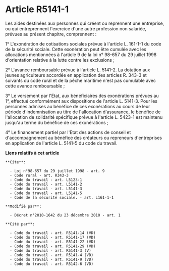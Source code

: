 # Article R5141-1

Les aides destinées aux personnes qui créent ou reprennent une entreprise, ou qui entreprennent l'exercice d'une autre
profession non salariée, prévues au présent chapitre, comprennent : 

1° L'exonération de cotisations sociales prévue à l'article L. 161-1-1 du code de la sécurité sociale. Cette exonération peut
être cumulée avec les allocations mentionnées à l'article 9 de la loi n° 98-657 du 29 juillet 1998 d'orientation relative à
la lutte contre les exclusions ; 

2° L'avance remboursable prévue à l'article L. 5141-2. La dotation aux jeunes agriculteurs accordée en application des
articles R. 343-3 et suivants du code rural et de la pêche maritime n'est pas cumulable avec cette avance remboursable ; 

3° Le versement par l'Etat, aux bénéficiaires des exonérations prévues au 1°, effectué conformément aux dispositions de
l'article L. 5141-3. Pour les personnes admises au bénéfice de ces exonérations au cours de leur période d'indemnisation au
titre de l'allocation d'assurance, le bénéfice de l'allocation de solidarité spécifique prévue à l'article L. 5423-1 est
maintenu jusqu'au terme du bénéfice de ces exonérations ; 

4° Le financement partiel par l'Etat des actions de conseil et d'accompagnement au bénéfice des créateurs ou repreneurs
d'entreprises en application de l'article L. 5141-5 du code du travail.

**Liens relatifs à cet article**

	**Cite**:

	  - Loi n°98-657 du 29 juillet 1998 - art. 9
	  - Code rural - art. R343-3
	  - Code du travail - art. L5123-1
	  - Code du travail - art. L5141-2
	  - Code du travail - art. L5141-3
	  - Code du travail - art. L5141-5
	  - Code de la sécurité sociale. - art. L161-1-1

	**Modifié par**:

	  - Décret n°2010-1642 du 23 décembre 2010 - art. 1

	**Cité par**:

	  - Code du travail - art. R5141-14 (VD)
	  - Code du travail - art. R5141-17 (VD)
	  - Code du travail - art. R5141-22 (VD)
	  - Code du travail - art. R5141-29 (VD)
	  - Code du travail - art. R5141-3 (V)
	  - Code du travail - art. R5141-4 (VD)
	  - Code du travail - art. R5141-9 (VD)
	  - Code du travail - art. R5142-6 (VD)
